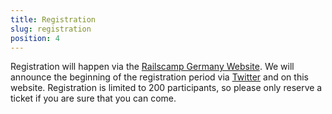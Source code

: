 ```yaml
---
title: Registration
slug: registration
position: 4
---
```


Registration will happen via the [Railscamp Germany
Website](http://railscamp.de/). We will announce the beginning of the
registration period via [Twitter](http://twitter.com/railscamp_hh) and
on this website.  Registration is limited to 200 participants, so please
only reserve a ticket if you are sure that you can come.
